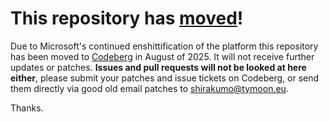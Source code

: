 # This repository has [moved](https://shirakumo.org/projects/studio)!
Due to Microsoft's continued enshittification of the platform this repository has been moved to [Codeberg](https://shirakumo.org/projects/studio) in August of 2025. It will not receive further updates or patches. **Issues and pull requests will not be looked at here either**, please submit your patches and issue tickets on Codeberg, or send them directly via good old email patches to [shirakumo@tymoon.eu](mailto:shirakumo@tymoon.eu).

Thanks.